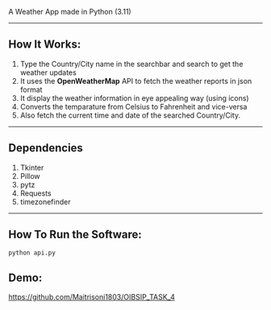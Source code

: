 A Weather App made in Python (3.11)  

---  
## How It Works:  

1. Type the Country/City name in the searchbar and search to get the weather updates  
2. It uses the __OpenWeatherMap__ API to fetch the weather reports in json format  
3. It display the weather information in eye appealing way (using icons)  
4. Converts the temparature from Celsius to Fahrenheit and vice-versa  
5. Also fetch the current time and date of the searched Country/City.  
 
---  

## Dependencies  

1. Tkinter
2. Pillow  
3. pytz  
4. Requests  
5. timezonefinder  

---    

## How To Run the Software:  

```
python api.py
```  

## Demo:  

https://github.com/Maitrisoni1803/OIBSIP_TASK_4
